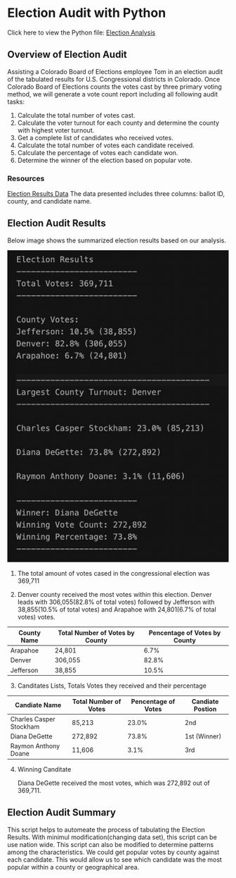 # Election Audit with Python
Click here to view the Python file: [Election Analysis](https://github.com/crdhilep/Election_Analysis/blob/main/PyPoll_Challenge.py)

## Overview of Election Audit
Assisting a Colorado Board of Elections employee Tom in an election audit of the tabulated results for U.S. Congressional districts in Colorado.
Once Colorado Board of Elections counts the votes cast by three primary voting method, we will generate a vote count report including all following audit tasks:

1. Calculate the total number of votes cast.
2. Calculate the voter turnout for each county and determine the county with highest voter turnout.
3. Get a complete list of candidates who received votes.
4. Calculate the total number of votes each candidate received.
5. Calculate the percentage of votes each candidate won.
6. Determine the winner of the election based on popular vote. 

### Resources
[Election Results Data](/Resources/election_results.csv)
The data presented includes three columns: ballot ID, county, and candidate name.

## Election Audit Results
Below image shows the summarized election results based on our analysis.

![Election Results](/analysis/election_results.png)

1. The total amount of votes cased in the congressional election was 369,711

2. Denver county received the most votes within this election. Denver leads with 306,055(82.8% of total votes) followed by Jefferson with 38,855(10.5% of total votes) and Arapahoe with 24,801(6.7% of total votes) votes.

| County Name | Total Number of Votes by County | Pencentage of Votes by County |
| --- | --- | --- |
| Arapahoe | 24,801 | 6.7% |
| Denver | 306,055 | 82.8% |
| Jefferson | 38,855 | 10.5% |

3. Canditates Lists, Totals Votes they received and their percentage

| Candiate Name | Total Number of Votes | Pencentage of Votes | Candiate Postion |
| --- | --- | --- | --- |
| Charles Casper Stockham | 85,213 | 23.0% | 2nd |
| Diana DeGette | 272,892 | 73.8% | 1st (Winner) |
| Raymon Anthony Doane | 11,606 | 3.1% | 3rd |

4. Winning Canditate

    Diana DeGette received the most votes, which was 272,892 out of 369,711.

## Election Audit Summary

This script helps to automeate the process of tabulating the Election Results. 
With minimul modification(changing data set), this script can be use nation wide.
This script can also be modified to determine patterns among the characteristics. We could get popular votes by county against each candidate. This would allow us to see which candidate was the most popular within a county or geographical area.
